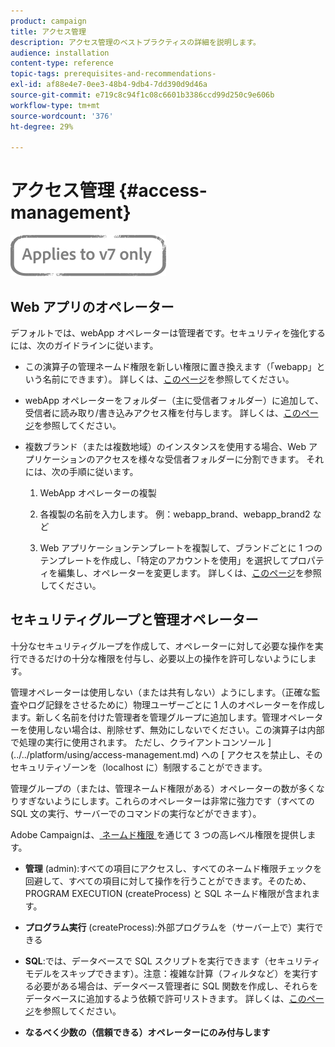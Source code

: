 ```yaml
---
product: campaign
title: アクセス管理
description: アクセス管理のベストプラクティスの詳細を説明します。
audience: installation
content-type: reference
topic-tags: prerequisites-and-recommendations-
exl-id: af88e4e7-0ee3-48b4-9db4-7dd390d9d46a
source-git-commit: e719c8c94f1c08c6601b3386ccd99d250c9e606b
workflow-type: tm+mt
source-wordcount: '376'
ht-degree: 29%

---
```


# アクセス管理 {#access-management}

![](../../assets/v7-only.svg)

## Web アプリのオペレーター

デフォルトでは、webApp オペレーターは管理者です。セキュリティを強化するには、次のガイドラインに従います。

* この演算子の管理ネームド権限を新しい権限に置き換えます（「webapp」という名前にできます）。 詳しくは、[このページ](../../platform/using/access-management.md)を参照してください。

* webApp オペレーターをフォルダー（主に受信者フォルダー）に追加して、受信者に読み取り/書き込みアクセス権を付与します。 詳しくは、[このページ](../../platform/using/access-management.md)を参照してください。

* 複数ブランド（または複数地域）のインスタンスを使用する場合、Web アプリケーションのアクセスを様々な受信者フォルダーに分割できます。 それには、次の手順に従います。

   1. WebApp オペレーターの複製

   1. 各複製の名前を入力します。 例：webapp_brand、webapp_brand2 など

   1. Web アプリケーションテンプレートを複製して、ブランドごとに 1 つのテンプレートを作成し、「特定のアカウントを使用」を選択してプロパティを編集し、オペレーターを変更します。  詳しくは、[このページ](../../web/using/defining-web-forms-properties.md)を参照してください。

## セキュリティグループと管理オペレーター

十分なセキュリティグループを作成して、オペレーターに対して必要な操作を実行できるだけの十分な権限を付与し、必要以上の操作を許可しないようにします。

管理オペレーターは使用しない（または共有しない）ようにします。（正確な監査やログ記録をさせるために）物理ユーザーごとに 1 人のオペレーターを作成します。新しく名前を付けた管理者を管理グループに追加します。管理オペレーターを使用しない場合は、削除せず、無効にしないでください。この演算子は内部で処理の実行に使用されます。 ただし、クライアントコンソール ](../../platform/using/access-management.md) への [ アクセスを禁止し、そのセキュリティゾーンを（localhost に）制限することができます。

管理グループの（または、管理ネームド権限がある）オペレーターの数が多くなりすぎないようにします。これらのオペレーターは非常に強力です（すべての SQL 文の実行、サーバーでのコマンドの実行などができます）。

Adobe Campaignは、[ ネームド権限 ](../../platform/using/access-management.md#named-rights) を通じて 3 つの高レベル権限を提供します。

* **管理** (admin):すべての項目にアクセスし、すべてのネームド権限チェックを回避して、すべての項目に対して操作を行うことができます。そのため、PROGRAM EXECUTION (createProcess) と SQL ネームド権限が含まれます。

* **プログラム実行** (createProcess):外部プログラムを（サーバー上で）実行できる

* **SQL**:では、データベースで SQL スクリプトを実行できます（セキュリティモデルをスキップできます）。注意：複雑な計算（フィルタなど）を実行する必要がある場合は、データベース管理者に SQL 関数を作成し、それらをデータベースに追加するよう依頼で許可リストきます。 詳しくは、[このページ](../../installation/using/scripting-coding-guidelines.md)を参照してください。

* **なるべく少数の（信頼できる）オペレーターにのみ付与します**
